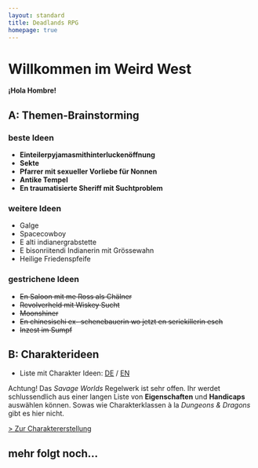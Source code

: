 ```yaml
---
layout: standard
title: Deadlands RPG
homepage: true
---
```


# Willkommen im Weird West

**¡Hola Hombre!**

## <span class="custom-number">A:</span> Themen-Brainstorming

### beste Ideen
* **Einteilerpyjamasmithinterluckenöffnung**
* **Sekte**
* **Pfarrer mit sexueller Vorliebe für Nonnen**
* **Antike Tempel**
* **En traumatisierte Sheriff mit Suchtproblem**

### weitere Ideen
* Galge
* Spacecowboy
* E alti indianergrabstette
* E bisonriitendi Indianerin mit Grössewahn
* Heilige Friedenspfeife

### gestrichene Ideen
* ~~En Saloon mit me Ross als Chälner~~
* ~~Revolverheld mit Wiskey Sucht~~
* ~~Moonshiner~~
* ~~En chinesischi ex- schenebauerin wo jetzt en seriekillerin esch~~
* ~~Inzest im Sumpf~~

## <span class="custom-number">B:</span> Charakterideen

* Liste mit Charakter Ideen: [DE](/char-ideas/de) / [EN](/char-ideas/en)

Achtung! Das _Savage Worlds_ Regelwerk ist sehr offen. Ihr werdet schlussendlich aus einer langen Liste von **Eigenschaften** und **Handicaps** auswählen können. Sowas wie Charakterklassen à la _Dungeons & Dragons_ gibt es hier nicht.

[> Zur Charaktererstellung](/hombre)

## <span class="custom-number">mehr folgt noch...</span>
